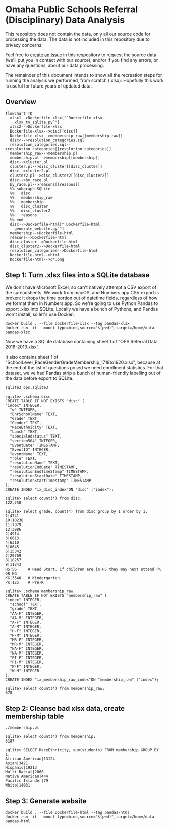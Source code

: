 # Omaha Public Schools Referral (Disciplinary) Data Analysis

This repository does not contain the data, only all our source code for processing
the data. The data is not included in this repository due to privacy concerns.

Feel free to [create an Issue](https://github.com/opennebraska/ops-referral/issues) in this
respository to request the source data (we'll put you in contact with our source), and/or
if you find any errors, or have any questions, about our data processing.

The remainder of this document intends to show all the recreation steps for running the
analysis we performed, from scratch (.xlsx). Hopefully this work is useful for future
years of updated data.

## Overview

```mermaid
flowchart TD
  xlsx1-->Dockerfile-xlsx["`Dockerfile-xlsx
    xlsx_to_sqlite.py`"]
  xlsx2-->Dockerfile-xlsx
  Dockerfile-xlsx-->disc[[disc]]
  Dockerfile-xlsx-->membership_raw[[membership_raw]]
  disc<-->resolution_categories.sql
  resolution_categories.sql-->resolution_categories[[resolution_categories]]
  membership_raw-->membership.pl
  membership.pl-->membership[[membership]]
  disc-->cluster.pl
  cluster.pl-->disc_cluster[[disc_cluster]]
  disc-->cluster2.pl
  cluster2.pl-->disc_cluster2[[disc_cluster2]]
  disc-->by_race.pl
  by_race.pl-->reasons[[reasons]]
  %% subgraph SQLite
  %%   disc
  %%   membership_raw
  %%   membership
  %%   disc_cluster
  %%   disc_cluster2
  %%   reasons
  %% end
  disc-->Dockerfile-html["`Dockerfile-html
    generate_website.py`"]
  membership-->Dockerfile-html
  reasons-->Dockerfile-html
  disc_cluster-->Dockerfile-html
  disc_cluster2-->Dockerfile-html
  resolution_categories-->Dockerfile-html
  Dockerfile-html-->html
  Dockerfile-html-->d*.png
```

## Step 1: Turn .xlsx files into a SQLite database

We don't have Microsoft Excel, so can't natively attempt a CSV export of the spreadsheets.
We work from macOS, and Numbers.app CSV export is broken: it drops the time portion out of
datetime fields, regardless of how we format them in Numbers.app. So we're going to use Python
Pandas to export .xlsx into SQLite. Locally we have a bunch of Pythons, and Pandas won't
install, so let's use Docker:

    docker build . --file Dockerfile-xlsx --tag pandas-xlsx
    docker run -it --mount type=bind,source="$(pwd)",target=/home/data pandas-xlsx

Now we have a SQLite database containing sheet 1 of "OPS Referral Data 2018-2019.xlsx".

It also contains sheet 1 of "SchoolLevel_RaceGenderGradeMembership_1718to1920.xlsx", because
at the end of the list of questions posed we need enrollment statistics. For that dataset, we've
had Pandas strip a bunch of human-friendly labelling out of the data before export to SQLite.

```
sqlite3 ops.sqlite3

sqlite> .schema disc
CREATE TABLE IF NOT EXISTS "disc" (
"index" INTEGER,
  "w" INTEGER,
  "EnrSchoolName" TEXT,
  "Grade" TEXT,
  "Gender" TEXT,
  "RaceEthnicity" TEXT,
  "Lunch" TEXT,
  "specialedstatus" TEXT,
  "section504" INTEGER,
  "EventDate" TIMESTAMP,
  "EventID" INTEGER,
  "eventName" TEXT,
  "role" TEXT,
  "resolutionName" TEXT,
  "resolutionEndDate" TIMESTAMP,
  "resolutionEndTimeStamp" TIMESTAMP,
  "resolutionStartDate" TIMESTAMP,
  "resolutionStartTimestamp" TIMESTAMP
);
CREATE INDEX "ix_disc_index"ON "disc" ("index");

sqlite> select count(*) from disc;
122,758

sqlite> select grade, count(*) from disc group by 1 order by 1;
1|4741
10|10238
11|7979
12|3986
2|4914
3|6613
4|6310
5|8645
6|15342
7|20769
8|18257
9|11243
HS|56     # Head Start. If children are in HS they may next attend PK OR KG 
KG|3540   # Kindergarten
PK|125    # Pre-K

sqlite> .schema membership_raw
CREATE TABLE IF NOT EXISTS "membership_raw" (
"index" INTEGER,
  "school" TEXT,
  "grade" TEXT,
  "AA-F" INTEGER,
  "AA-M" INTEGER,
  "A-F" INTEGER,
  "A-M" INTEGER,
  "H-F" INTEGER,
  "H-M" INTEGER,
  "MR-F" INTEGER,
  "MR-M" INTEGER,
  "NA-F" INTEGER,
  "NA-M" INTEGER,
  "PI-F" INTEGER,
  "PI-M" INTEGER,
  "W-F" INTEGER,
  "W-M" INTEGER
);
CREATE INDEX "ix_membership_raw_index"ON "membership_raw" ("index");

sqlite> select count(*) from membership_raw;
678
```

## Step 2: Cleanse bad xlsx data, create membership table

```
./membership.pl

sqlite> select count(*) from membership;
5187

sqlite> SELECT RaceEthnicity, sum(students) FROM membership GROUP BY 1;
African American|13124
Asian|3421
Hispanic|19213
Multi Racial|2868
Native American|444
Pacific Islander|79
White|14031
```

## Step 3: Generate website

    docker build . --file Dockerfile-html --tag pandas-html
    docker run -it --mount type=bind,source="$(pwd)",target=/home/data pandas-html


